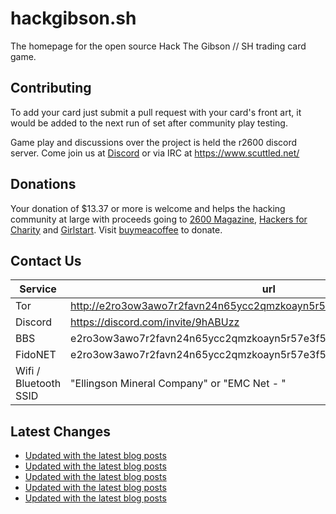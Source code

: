 # hackgibson.sh
The homepage for the open source Hack The Gibson // SH trading card game.


## Contributing

To add your card just submit a pull request with your card's front art, it would be added to the next run of set after community play testing.

Game play and discussions over the project is held the r2600 discord server. Come join us at [Discord](https://discord.com/invite/9hABUzz) or via IRC at https://www.scuttled.net/


## Donations

Your donation of $13.37 or more is welcome and helps the hacking community at large with proceeds going to [2600 Magazine](https://2600.com/), [Hackers for Charity](https://hackersforcharity.org) and [Girlstart](https://girlstart.org).  Visit [buymeacoffee](https://www.buymeacoffee.com/hackgibson.sh) to donate.


## Contact Us

Service | url
-|-
Tor | http://e2ro3ow3awo7r2favn24n65ycc2qmzkoayn5r57e3f56nvjwdcgg32ad.onion
Discord | https://discord.com/invite/9hABUzz
BBS | e2ro3ow3awo7r2favn24n65ycc2qmzkoayn5r57e3f56nvjwdcgg32ad.onion:23
FidoNET | e2ro3ow3awo7r2favn24n65ycc2qmzkoayn5r57e3f56nvjwdcgg32ad.onion:24554
Wifi / Bluetooth SSID | "Ellingson Mineral Company" or "EMC Net - <fidonet address>"

## Latest Changes
<!-- BLOG-POST-LIST:START -->
- [Updated with the latest blog posts](https://github.com/DFW2600/hackgibson.sh/commit/580369e51a8d02470076d7076774e4619083e01e)
- [Updated with the latest blog posts](https://github.com/DFW2600/hackgibson.sh/commit/f958c9728843939f43e1f98ec38da634701f9157)
- [Updated with the latest blog posts](https://github.com/DFW2600/hackgibson.sh/commit/2613ea6ef0a62b5b90ae66f6ac5122d1d718c52c)
- [Updated with the latest blog posts](https://github.com/DFW2600/hackgibson.sh/commit/6e2aab5511bfcb1c2e937f7e148a3146a2b20fc7)
- [Updated with the latest blog posts](https://github.com/DFW2600/hackgibson.sh/commit/c12a9a4fd43ea28a25a9556cbfb3bdc98286c5ca)
<!-- BLOG-POST-LIST:END -->
